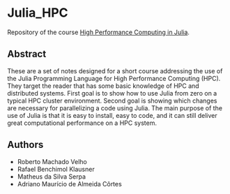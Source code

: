 # Julia_HPC

Repository of the course [High Performance Computing in Julia](https://sol.sbc.org.br/livros/index.php/sbc/catalog/download/83/362/626-1?inline=1).

## Abstract

These are a set of notes designed for a short course addressing the use of the Julia Programming Language for High Performance Computing (HPC). They target the reader
that has some basic knowledge of HPC and distributed systems. First goal is to show
how to use Julia from zero on a typical HPC cluster environment. Second goal is showing which changes are necessary for parallelizing a code using Julia. The main purpose
of the use of Julia is that it is easy to install, easy to code, and it can still deliver great
computational performance on a HPC system.

## Authors

- Roberto Machado Velho
- Rafael Benchimol Klausner
- Matheus da Silva Serpa
- Adriano Maurício de Almeida Côrtes